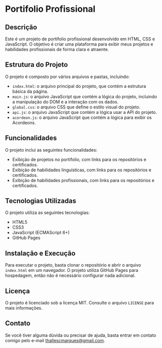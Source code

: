 

**Portifolio Profissional**
==========================

**Descrição**
---------------

Este é um projeto de portifolio profissional desenvolvido em HTML, CSS e JavaScript. O objetivo é criar uma plataforma para exibir meus projetos e habilidades profissionais de forma clara e atraente.

**Estrutura do Projeto**
-------------------------

O projeto é composto por vários arquivos e pastas, incluindo:

* `index.html`: o arquivo principal do projeto, que contém a estrutura básica da página.
* `main.js`: o arquivo JavaScript que contém a lógica do projeto, incluindo a manipulação do DOM e a interação com os dados.
* `global.css`: o arquivo CSS que define o estilo visual do projeto.
* `api.js`: o arquivo JavaScript que contém a lógica usar a API do projeto.
* `acordeon.js`: o arquivo JavaScript que contém a lógica para exibir os Acordeons.

**Funcionalidades**
-------------------

O projeto inclui as seguintes funcionalidades:

* Exibição de projetos no portifolio, com links para os repositórios e certificados.
* Exibição de habilidades linguísticas, com links para os repositórios e certificados.
* Exibição de habilidades profissionais, com links para os repositórios e certificados.

**Tecnologias Utilizadas**
---------------------------

O projeto utiliza as seguintes tecnologias:

* HTML5
* CSS3
* JavaScript (ECMAScript 6+)
* GitHub Pages

**Instalação e Execução**
-------------------------

Para executar o projeto, basta clonar o repositório e abrir o arquivo `index.html` em um navegador. O projeto utiliza GitHub Pages para hospedagem, então não é necessário configurar nada adicional.

**Licença**
------------

O projeto é licenciado sob a licença MIT. Consulte o arquivo `LICENSE` para mais informações.

**Contato**
------------

Se você tiver alguma dúvida ou precisar de ajuda, basta entrar em contato comigo pelo e-mail thallescmarques@gmail.com.

